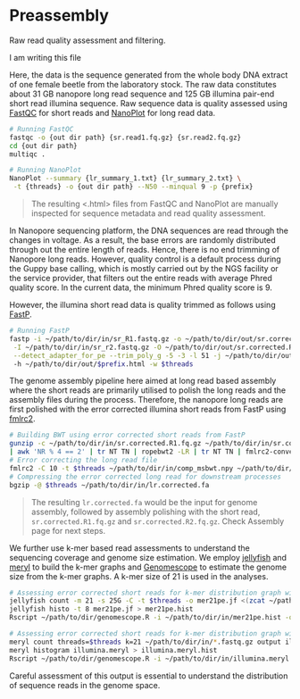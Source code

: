 # Preassembly
Raw read quality assessment and filtering.

I am writing this file


Here, the data is the sequence generated from the whole body DNA extract of one female beetle from the laboratory stock. The raw data constitutes about 31 GB nanopore long read sequence and 125 GB illumina pair-end short read illumina sequence. Raw sequence data is quality assessed using [FastQC](https://github.com/s-andrews/FastQC) for short reads and [NanoPlot](https://github.com/wdecoster/NanoPlot) for long read data.

```bash
# Running FastQC
fastqc -o {out dir path} {sr.read1.fq.gz} {sr.read2.fq.gz}
cd {out dir path}
multiqc .
```
```bash
# Running NanoPlot
NanoPlot --summary {lr_summary_1.txt} {lr_summary_2.txt} \
 -t {threads} -o {out dir path} --N50 --minqual 9 -p {prefix}
```
> The resulting <.html> files from FastQC and NanoPlot are manually inspected for sequence metadata and read quality assessment.

In Nanopore sequencing platform, the DNA sequences are read through the changes in voltage. As a result, the base errors are randomly distributed through out the entire length of reads. Hence, there is no end trimming of Nanopore long reads. However, quality control is a default process during the Guppy base calling, which is mostly carried out by the NGS facility or the service provider, that filters out the entire reads with average Phred quality score. In the current data, the minimum Phred quality score is 9.

However, the illumina short read data is quality trimmed as follows using [FastP](https://github.com/OpenGene/fastp).
```bash
# Running FastP
fastp -i ~/path/to/dir/in/sr_R1.fastq.gz -o ~/path/to/dir/out/sr.corrected.R1.fq.gz \
 -I ~/path/to/dir/in/sr_r2.fastq.gz -O ~/path/to/dir/out/sr.corrected.R2.fq.gz \
 --detect_adapter_for_pe --trim_poly_g -5 -3 -l 51 -j ~/path/to/dir/out/$prefix.json \ 
 -h ~/path/to/dir/out/$prefix.html -w $threads
```

The genome assembly pipeline here aimed at long read based assembly where the short reads are primarily utilised to polish the long reads and the assembly files during the process. Therefore, the nanopore long reads are first polished with the error corrected illumina short reads from FastP using [fmlrc2](https://github.com/HudsonAlpha/fmlrc2).
```bash
# Building BWT using error corrected short reads from FastP
gunzip -c ~/path/to/dir/in/sr.corrected.R1.fq.gz ~/path/to/dir/in/sr.corrected.R2.fq.gz \
| awk 'NR % 4 == 2' | tr NT TN | ropebwt2 -LR | tr NT TN | fmlrc2-convert ~/path/to/dir/out/comp_msbwt.npy
# Error correcting the long read file
fmlrc2 -C 10 -t $threads ~/path/to/dir/in/comp_msbwt.npy ~/path/to/dir/in/lr.fastq.gz ~/path/to/dir/out/lr.corrected.fa
# Compressing the error corrected long read for downstream processes
bgzip -@ $threads ~/path/to/dir/in/lr.corrected.fa
```
> The resulting ```lr.corrected.fa``` would be the input for genome assembly, followed by assembly polishing with the short read, ```sr.corrected.R1.fq.gz``` and ```sr.corrected.R2.fq.gz```. Check Assembly page for next steps.

We further use k-mer based read assessments to understand the sequencing coverage and genome size estimation. We employ [jellyfish](https://github.com/gmarcais/Jellyfish) and [meryl](https://github.com/marbl/merqury) to build the k-mer graphs and [Genomescope](https://github.com/schatzlab/genomescope) to estimate the genome size from the k-mer graphs. A k-mer size of 21 is used in the analyses.
```bash
# Assessing error corrected short reads for k-mer distribution graph with Jellyfish
jellyfish count -m 21 -s 25G -C -t $threads -o mer21pe.jf <(zcat ~/path/to/dir/in/sr.corrected*.fq.gz)
jellyfish histo -t 8 mer21pe.jf > mer21pe.hist
Rscript ~/path/to/dir/genomescope.R -i ~/path/to/dir/in/mer21pe.hist -o ~/path/to/dir/out -n $prefix -p 2 -k 21

# Assessing error corrected short reads for k-mer distribution graph with Meryl from Merqury
meryl count threads=$threads k=21 ~/path/to/dir/in/*.fastq.gz output illumina.meryl
meryl histogram illumina.meryl > illumina.meryl.hist    
Rscript ~/path/to/dir/genomescope.R -i ~/path/to/dir/in/illumina.meryl.hist -o ~/path/to/dir/out -n $prefix -p 2 -k 21
```
Careful assessment of this output is essential to understand the distribution of sequence reads in the genome space.
